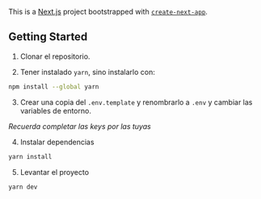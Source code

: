 This is a [Next.js](https://nextjs.org/) project bootstrapped with [`create-next-app`](https://github.com/vercel/next.js/tree/canary/packages/create-next-app).

## Getting Started

1. Clonar el repositorio.

2. Tener instalado `yarn`, sino instalarlo con:

```bash
npm install --global yarn
```

3. Crear una copia del `.env.template` y renombrarlo a `.env` y cambiar las variables de entorno.

_Recuerda completar las keys por las tuyas_

4. Instalar dependencias

```bash
yarn install
```

5. Levantar el proyecto

```bash
yarn dev
```
